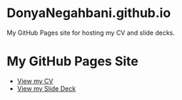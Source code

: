 # DonyaNegahbani.github.io
My GitHub Pages site for hosting my CV and slide decks.

# My GitHub Pages Site

- [View my CV](CV.pdf)
- [View my Slide Deck](part1.html)

